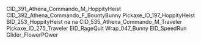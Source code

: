 CID_391_Athena_Commando_M_HoppityHeist
CID_392_Athena_Commando_F_BountyBunny
Pickaxe_ID_197_HoppityHeist
BID_253_HoppityHeist
na
na
CID_535_Athena_Commando_M_Traveler
Pickaxe_ID_275_Traveler
EID_RageQuit
Wrap_047_Bunny
EID_SpeedRun
Glider_FlowerPOwer
